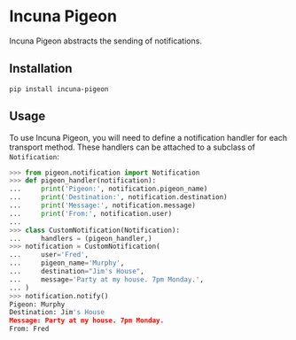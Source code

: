 # Incuna Pigeon

Incuna Pigeon abstracts the sending of notifications.

## Installation

    pip install incuna-pigeon

## Usage

To use Incuna Pigeon, you will need to define a notification handler for
each transport method. These handlers can be attached to a subclass of
`Notification`:

```python
>>> from pigeon.notification import Notification
>>> def pigeon_handler(notification):
...     print('Pigeon:', notification.pigeon_name)
...     print('Destination:', notification.destination)
...     print('Message:', notification.message)
...     print('From:', notification.user)
...
>>> class CustomNotification(Notification):
...     handlers = (pigeon_handler,)
>>> notification = CustomNotification(
...     user='Fred',
...     pigeon_name='Murphy',
...     destination="Jim's House",
...     message='Party at my house. 7pm Monday.',
... )
>>> notification.notify()
Pigeon: Murphy
Destination: Jim's House
Message: Party at my house. 7pm Monday.
From: Fred
```
